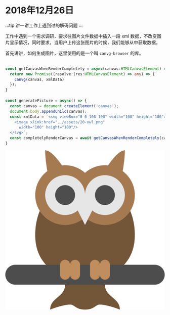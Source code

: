 # 2018年12月26日

:::tip
讲一讲工作上遇到过的解码问题
:::

工作中遇到一个需求调研，要求往图片文件数据中插入一段 xml 数据，不改变图片显示情况，同时要求，当用户上传这张图片的时候，我们能够从中获取数据。<br>

首先讲讲，如何生成图片，这里使用的是一个叫 `canvg-browser` 的库。<br>

```ts

const getCanvasWhenRenderCompletely = async(canvas:HTMLCanvasElement) => {
  return new Promise((resolve:(res:HTMLCanvasElement) => any) => {
    canvg(canvas, xmlData)
  });
}

const generatePicture = async() => {
  const canvas = document.createElement('canvas');
  document.body.appendChild(canvas);
  const xmlData = `<svg viewBox="0 0 100 100" width="100" height="100">
    <image xlink:href="../assets/20-owl.png"
      width="100" height="100"/>
  </svg>`;
  const completelyRenderCanvas = await getCanvasWhenRenderCompletely(canvas);
}

```

![](../assets/07/20-owl.png)